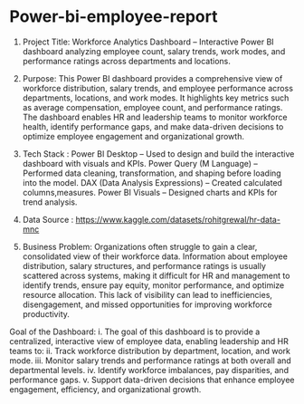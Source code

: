 # Power-bi-employee-report
1. Project Title:
   Workforce Analytics Dashboard – Interactive Power BI dashboard analyzing employee count, salary trends, work modes, and performance ratings across departments and locations.

2. Purpose: This Power BI dashboard provides a comprehensive view of workforce distribution, salary trends, and employee performance across departments, locations, and work modes. It highlights key metrics such as average compensation, employee count, and performance ratings. The dashboard enables HR and leadership teams to monitor workforce health, identify performance gaps, and make data-driven decisions to optimize employee engagement and organizational growth.
   
3. Tech Stack :
Power BI Desktop – Used to design and build the interactive dashboard with visuals and KPIs.
Power Query (M Language) – Performed data cleaning, transformation, and shaping before loading into the model.
DAX (Data Analysis Expressions) – Created calculated columns,measures.
Power BI Visuals – Designed charts and KPIs for trend analysis.

4. Data Source :
   https://www.kaggle.com/datasets/rohitgrewal/hr-data-mnc

5. Business Problem:
Organizations often struggle to gain a clear, consolidated view of their workforce data. Information about employee distribution, salary structures, and performance ratings is usually scattered across systems, making it difficult for HR and management to identify trends, ensure pay equity, monitor performance, and optimize resource allocation. This lack of visibility can lead to inefficiencies, disengagement, and missed opportunities for improving workforce productivity.

Goal of the Dashboard:
i. The goal of this dashboard is to provide a centralized, interactive view of employee data, enabling leadership and HR teams to:
ii. Track workforce distribution by department, location, and work mode.
iii. Monitor salary trends and performance ratings at both overall and departmental levels.
iv. Identify workforce imbalances, pay disparities, and performance gaps.
v. Support data-driven decisions that enhance employee engagement, efficiency, and organizational growth.
